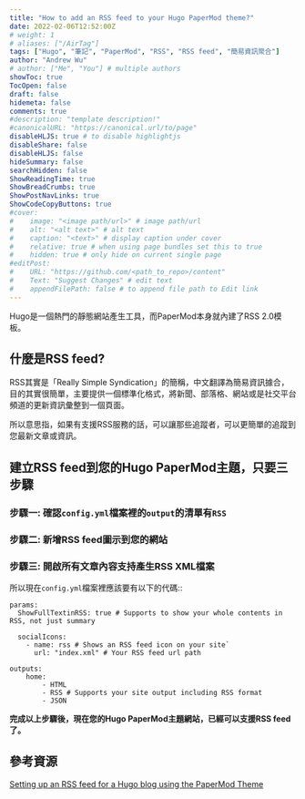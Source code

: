 ```yaml
---
title: "How to add an RSS feed to your Hugo PaperMod theme?"
date: 2022-02-06T12:52:00Z
# weight: 1
# aliases: ["/AirTag"]
tags: ["Hugo", "筆記", "PaperMod", "RSS", "RSS feed", "簡易資訊聚合"]
author: "Andrew Wu"
# author: ["Me", "You"] # multiple authors
showToc: true
TocOpen: false
draft: false
hidemeta: false
comments: true
#description: "template description!"
#canonicalURL: "https://canonical.url/to/page"
disableHLJS: true # to disable highlightjs
disableShare: false
disableHLJS: false
hideSummary: false
searchHidden: false
ShowReadingTime: true
ShowBreadCrumbs: true
ShowPostNavLinks: true
ShowCodeCopyButtons: true
#cover:
#    image: "<image path/url>" # image path/url
#    alt: "<alt text>" # alt text
#    caption: "<text>" # display caption under cover
#    relative: true # when using page bundles set this to true
#    hidden: true # only hide on current single page
#editPost:
#    URL: "https://github.com/<path_to_repo>/content"
#    Text: "Suggest Changes" # edit text
#    appendFilePath: false # to append file path to Edit link
---
```

Hugo是一個熱門的靜態網站產生工具，而PaperMod本身就內建了RSS 2.0模板。

## 什麼是RSS feed?

RSS其實是「Really Simple Syndication」的簡稱，中文翻譯為簡易資訊據合，目的其實很簡單，主要提供一個標準化格式，將新聞、部落格、網站或是社交平台頻道的更新資訊彙整到一個頁面。

所以意思指，如果有支援RSS服務的話，可以讓那些追蹤者，可以更簡單的追蹤到您最新文章或資訊。

## 建立RSS feed到您的Hugo PaperMod主題，只要三步驟

### 步驟一: 確認`config.yml`檔案裡的`output`的清單有`RSS`

### 步驟二: 新增RSS feed圖示到您的網站

### 步驟三: 開啟所有文章內容支持產生RSS XML檔案

所以現在`config.yml`檔案裡應該要有以下的代碼::

```
params:
  ShowFullTextinRSS: true # Supports to show your whole contents in RSS, not just summary
  
  socialIcons:
    - name: rss # Shows an RSS feed icon on your site`
      url: "index.xml" # Your RSS feed url path

outputs:
    home:
        - HTML
        - RSS # Supports your site output including RSS format
        - JSON
```

**完成以上步驟後，現在您的Hugo PaperMod主題網站，已經可以支援RSS feed了。**

## 參考資源

[Setting up an RSS feed for a Hugo blog using the PaperMod Theme](https://link.medium.com/8MgjDu9vqnb)